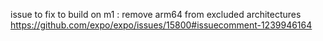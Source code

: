 
issue to fix to build on m1 :
remove arm64 from excluded architectures
https://github.com/expo/expo/issues/15800#issuecomment-1239946164